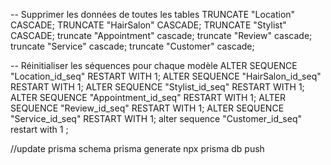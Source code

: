 -- Supprimer les données de toutes les tables
TRUNCATE "Location" CASCADE;
TRUNCATE "HairSalon" CASCADE;
TRUNCATE "Stylist" CASCADE;
truncate "Appointment" cascade;
truncate "Review" cascade;
truncate "Service" cascade;
truncate "Customer" cascade;

-- Réinitialiser les séquences pour chaque modèle
ALTER SEQUENCE "Location_id_seq" RESTART WITH 1;
ALTER SEQUENCE "HairSalon_id_seq" RESTART WITH 1;
ALTER SEQUENCE "Stylist_id_seq" RESTART WITH 1;
ALTER SEQUENCE "Appointment_id_seq" RESTART WITH 1;
ALTER SEQUENCE "Review_id_seq" RESTART WITH 1;
ALTER SEQUENCE "Service_id_seq" RESTART WITH 1;
alter sequence "Customer_id_seq" restart with 1 ;

//update prisma schema
prisma generate
npx prisma db push
